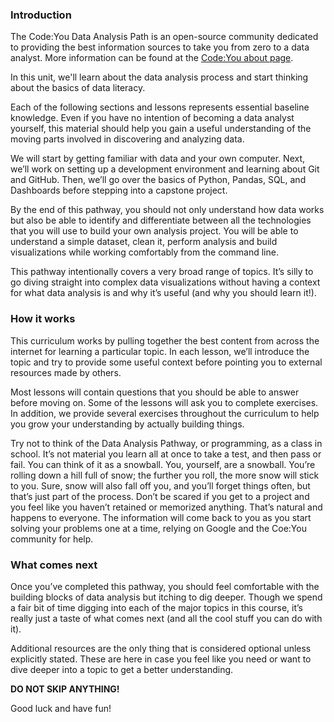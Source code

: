 ### Introduction

The Code:You Data Analysis Path is an open-source community dedicated to 
providing the best information sources to take you from zero to a data analyst. 
More information can be found at the [Code:You about page](https://code-you.org/about/).

In this unit, we'll learn about the data analysis process and start thinking 
about the basics of data literacy.

Each of the following sections and lessons represents essential baseline 
knowledge. Even if you have no intention of becoming a data analyst yourself, 
this material should help you gain a useful understanding of the moving parts 
involved in discovering and analyzing data.

We will start by getting familiar with data and your own computer. Next, we’ll 
work on setting up a development environment and learning about Git and GitHub. 
Then, we’ll go over the basics of Python, Pandas, SQL, and Dashboards before 
stepping into a capstone project.

By the end of this pathway, you should not only understand how data works but 
also be able to identify and differentiate between all the technologies that you 
will use to build your own analysis project. You will be able to understand a 
simple dataset, clean it, perform analysis and build visualizations while 
working comfortably from the command line.

This pathway intentionally covers a very broad range of topics. It’s silly to 
go diving straight into complex data visualizations without having a context for 
what data analysis is and why it’s useful (and why you should learn it!).

### How it works

This curriculum works by pulling together the best content from across the 
internet for learning a particular topic. In each lesson, we’ll introduce the 
topic and try to provide some useful context before pointing you to external 
resources made by others.

Most lessons will contain questions that you should be able to answer before 
moving on. Some of the lessons will ask you to complete exercises. In addition, 
we provide several exercises throughout the curriculum to help you grow your 
understanding by actually building things.

Try not to think of the Data Analysis Pathway, or programming, as a class in 
school. It’s not material you learn all at once to take a test, and then pass 
or fail. You can think of it as a snowball. You, yourself, are a snowball. 
You’re rolling down a hill full of snow; the further you roll, the more snow 
will stick to you. Sure, snow will also fall off you, and you’ll forget things 
often, but that’s just part of the process. Don’t be scared if you get to a 
project and you feel like you haven’t retained or memorized anything. That’s 
natural and happens to everyone. The information will come back to you as you 
start solving your problems one at a time, relying on Google and the Coe:You 
community for help.

### What comes next

Once you’ve completed this pathway, you should feel comfortable with the building 
blocks of data analysis but itching to dig deeper. Though we spend a fair bit 
of time digging into each of the major topics in this course, it’s really just a 
taste of what comes next (and all the cool stuff you can do with it).

Additional resources are the only thing that is considered optional unless 
explicitly stated. These are here in case you feel like you need or want to 
dive deeper into a topic to get a better understanding.

**DO NOT SKIP ANYTHING!**

Good luck and have fun!